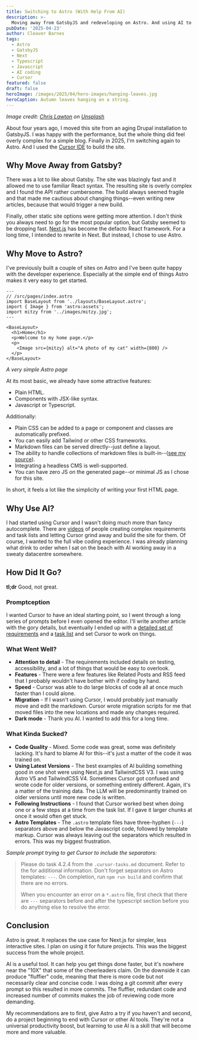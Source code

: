 ```yaml
---
title: Switching to Astro (With Help From AI)
description: >-
  Moving away from GatsbyJS and redeveloping on Astro. And using AI to do it.
pubDate: '2025-04-23'
author: Cleaver Barnes
tags:
  - Astro
  - GatsbyJS
  - Next
  - Typescript
  - Javascript
  - AI coding
  - Cursor
featured: false
draft: false
heroImage: /images/2025/04/hero-images/hanging-leaves.jpg
heroCaption: Autumn leaves hanging on a string.
---
```


_Image credit: [Chris Lawton](https://unsplash.com/@chrislawton) on [Unsplash](https://unsplash.com/photos/assorted-color-lear-hanging-decor-5IHz5WhosQE)_

About four years ago, I moved this site from an aging Drupal installation to GatsbyJS. I was happy with the performance, but the whole thing did feel overly complex for a simple blog. Finally in 2025, I'm switching again to Astro. And I used the [Cursor IDE](https://cursor.com/) to build the site.

<!-- more -->

## Why Move Away from Gatsby?

There was a lot to like about Gatsby. The site was blazingly fast and it allowed me to use familiar React syntax. The resulting site is overly complex and I found the API rather cumbersome. The build always seemed fragile and that made me cautious about changing things--even writing new articles, because that would trigger a new build.

Finally, other static site options were getting more attention. I don't think you always need to go for the most popular option, but Gatsby seemed to be dropping fast. [Next.js](https://nextjs.org/) has become the defacto React framework. For a long time, I intended to rewrite in Next. But instead, I chose to use Astro.

## Why Move to Astro?

I've previously built a couple of sites on Astro and I've been quite happy with the developer experience. Especially at the simple end of things Astro makes it very easy to get started.

```astro
---
// /src/pages/index.astro
import BaseLayout from '../layouts/BaseLayout.astro';
import { Image } from 'astro:assets';
import mitzy from '../images/mitzy.jpg';
---

<BaseLayout>
  <h1>Home</h1>
  <p>Welcome to my home page.</p>
  <p>
    <Image src={mitzy} alt="A photo of my cat" width={800} />
  </p>
</BaseLayout>
```

_A very simple Astro page_

At its most basic, we already have some attractive features:

- Plain HTML.
- Components with JSX-like syntax.
- Javascript or Typescript.

Additionally:

- Plain CSS can be added to a page or component and classes are automatically prefixed.
- You can easily add Tailwind or other CSS frameworks.
- Markdown files can be served directly--just define a layout.
- The ability to handle collections of markdown files is built-in--([see my source](https://github.com/cleaver/cleaver-astro/blob/main/src/pages/%5B...page%5D.astro)).
- Integrating a headless CMS is well-supported.
- You can have zero JS on the generated page--or minimal JS as I chose for this site.

In short, it feels a lot like the simplicity of writing your first HTML page.

## Why Use AI?

I had started using Cursor and I wasn't doing much more than fancy autocomplete. There are [videos](https://www.youtube.com/watch?v=gXmakVsIbF0) of people creating complex requirements and task lists and letting Cursor grind away and build the site for them. Of course, I wanted to the full vibe coding experience. I was already planning what drink to order when I sat on the beach with AI working away in a sweaty datacentre somewhere.

## How Did It Go?

**tl;dr** Good, not great.

### Promptception

I wanted Cursor to have an ideal starting point, so I went through a long series of prompts before I even opened the editor. I'll write another article with the gory details, but eventually I ended up with a [detailed set of requirements](https://github.com/cleaver/cleaver-astro/blob/main/.cursor-requirements.md) and a [task list](https://github.com/cleaver/cleaver-astro/blob/main/.cursor-tasks.md) and set Cursor to work on things.

### What Went Well?

- **Attention to detail** - The requirements included details on testing, accessibility, and a lot of things that would be easy to overlook.
- **Features** - There were a few features like Related Posts and RSS feed that I probably wouldn't have bother with if coding by hand.
- **Speed** - Cursor was able to do large blocks of code all at once much faster than I could alone.
- **Migration** - If I wasn't using Cursor, I would probably just manually move and edit the markdown. Cursor wrote migration scripts for me that moved files into the new locations and made any changes required.
- **Dark mode** - Thank you AI. I wanted to add this for a long time.

### What Kinda Sucked?

- **Code Quality** - Mixed. Some code was great, some was definitely lacking. It's hard to blame AI for this--it's just a matter of the code it was trained on.
- **Using Latest Versions** - The best examples of AI building something good in one shot were using Next.js and TailwindCSS V3. I was using Astro V5 and TailwindCSS V4. Sometimes Cursor got confused and wrote code for older versions, or something entirely different. Again, it's a matter of the training data. The LLM will be predominantly trained on older versions until more new code is written.
- **Following Instructions** - I found that Cursor worked best when doing one or a few steps at a time from the task list. If I gave it larger chunks at once it would often get stuck.
- **Astro Templates** - The `.astro` template files have three-hyphen (`---`) separators above and below the Javascript code, followed by template markup. Cursor was always leaving out the separators which resulted in errors. This was my biggest frustration.

_Sample prompt trying to get Cursor to include the separators:_

> Please do task 4.2.4 from the `.cursor-tasks.md` <TASKS> document. Refer to the <PRD> for additional information. Don't forget separators on Astro templates: `---`. On completion, run `npm run build` and confirm that there are no errors.
>
> When you encounter an error on a `*.astro` file, first check that there are `---` separators before and after the typescript section before you do anything else to resolve the error.

## Conclusion

Astro is great. It replaces the use case for Next.js for simpler, less interactive sites. I plan on using it for future projects. This was the biggest success from the whole project.

AI is a useful tool. It can help you get things done faster, but it's nowhere near the "10X" that some of the cheerleaders claim. On the downside it can produce "fluffier" code, meaning that there is more code but not necessarily clear and concise code. I was doing a git commit after every prompt so this resulted in more commits. The fluffier, redundant code and increased number of commits makes the job of reviewing code more demanding.

My recommendations are to first, give Astro a try if you haven't and second, do a project beginning to end with Cursor or other AI tools. They're not a universal productivity boost, but learning to use AI is a skill that will become more and more valuable.

